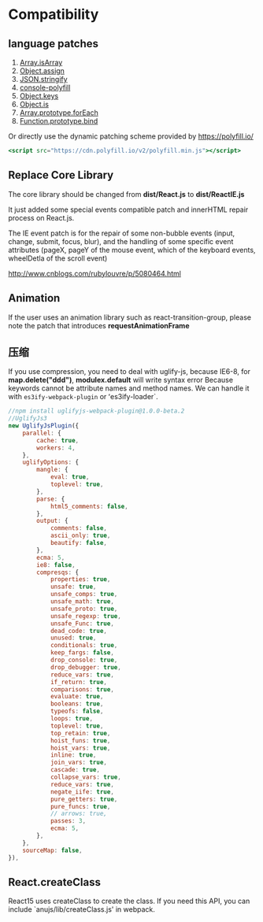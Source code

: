 # Compatibility

## language patches

1. [Array.isArray](https://github.com/juliangruber/isarray/)
2. [Object.assign](https://github.com/ryanhefner/Object.assign)
3. [JSON.stringify](https://github.com/flowersinthesand/stringifyJSON)
4. [console-polyfill](https://github.com/paulmillr/console-polyfill) 
5. [Object.keys](https://github.com/ljharb/object-keys)
6. [Object.is](https://github.com/ljharb/object-is)
7. [Array.prototype.forEach](polyfill/Array.prototype.forEach)
8. [Function.prototype.bind](https://github.com/leahciMic/polyfill-function-prototype-bind)

Or directly use the dynamic patching scheme provided by https://polyfill.io/

```jsx
<script src="https://cdn.polyfill.io/v2/polyfill.min.js"></script>
```

## Replace Core Library

The core library should be changed from **dist/React.js** to **dist/ReactIE.js**

It just added some special events compatible patch and innerHTML repair process on React.js.

The IE event patch is for the repair of some non-bubble events (input, change, submit, focus, blur), and the handling of some specific event attributes (pageX, pageY of the mouse event, which of the keyboard events, wheelDetla of the scroll event)

http://www.cnblogs.com/rubylouvre/p/5080464.html

## Animation

If the user uses an animation library such as react-transition-group, please note the patch that introduces **requestAnimationFrame**

## 压缩

If you use compression, you need to deal with uglify-js, because IE6-8, for **map.delete("ddd")**, **modulex.default** will write syntax error
Because keywords cannot be attribute names and method names. We can handle it with `es3ify-webpack-plugin` or ʻes3ify-loader`.

```javascript
//npm install uglifyjs-webpack-plugin@1.0.0-beta.2  
//UglifyJs3
new UglifyJsPlugin({
    parallel: {
        cache: true,
        workers: 4,
    },
    uglifyOptions: {
        mangle: {
            eval: true,
            toplevel: true,
        },
        parse: {
            html5_comments: false,
        },
        output: {
            comments: false,
            ascii_only: true,
            beautify: false,
        },
        ecma: 5,
        ie8: false,
        compresqs: {
            properties: true,
            unsafe: true,
            unsafe_comps: true,
            unsafe_math: true,
            unsafe_proto: true,
            unsafe_regexp: true,
            unsafe_Func: true,
            dead_code: true,
            unused: true,
            conditionals: true,
            keep_fargs: false,
            drop_console: true,
            drop_debugger: true,
            reduce_vars: true,
            if_return: true,
            comparisons: true,
            evaluate: true,
            booleans: true,
            typeofs: false,
            loops: true,
            toplevel: true,
            top_retain: true,
            hoist_funs: true,
            hoist_vars: true,
            inline: true,
            join_vars: true,
            cascade: true,
            collapse_vars: true,
            reduce_vars: true,
            negate_iife: true,
            pure_getters: true,
            pure_funcs: true,
            // arrows: true,
            passes: 3,
            ecma: 5,
        },
    },
    sourceMap: false,
}),
```

## React.createClass

React15 uses createClass to create the class. If you need this API, you can include `anujs/lib/createClass.js' in webpack.
